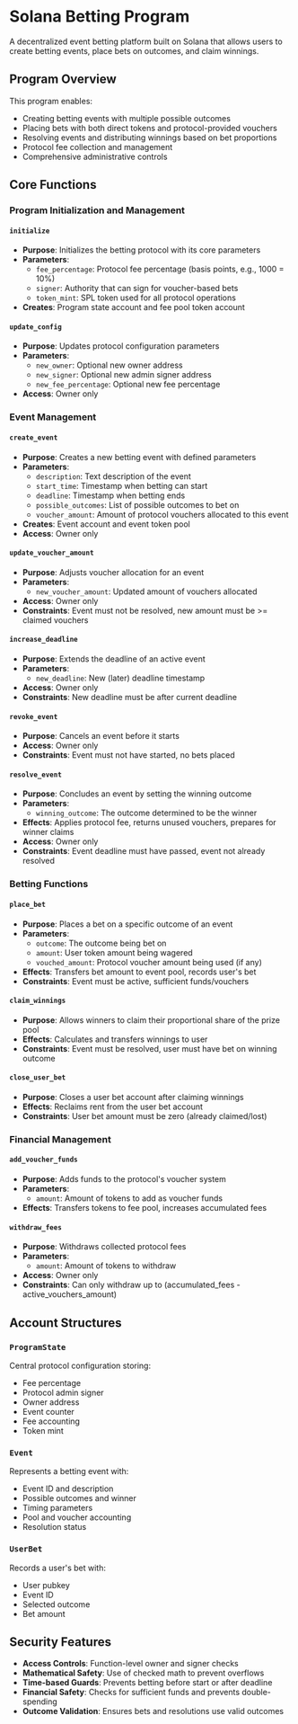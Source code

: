 # Solana Betting Program

A decentralized event betting platform built on Solana that allows users to create betting events, place bets on outcomes, and claim winnings.

## Program Overview

This program enables:
- Creating betting events with multiple possible outcomes
- Placing bets with both direct tokens and protocol-provided vouchers 
- Resolving events and distributing winnings based on bet proportions
- Protocol fee collection and management
- Comprehensive administrative controls

## Core Functions

### Program Initialization and Management

#### `initialize`
- **Purpose**: Initializes the betting protocol with its core parameters
- **Parameters**: 
  - `fee_percentage`: Protocol fee percentage (basis points, e.g., 1000 = 10%)
  - `signer`: Authority that can sign for voucher-based bets
  - `token_mint`: SPL token used for all protocol operations
- **Creates**: Program state account and fee pool token account

#### `update_config`
- **Purpose**: Updates protocol configuration parameters
- **Parameters**:
  - `new_owner`: Optional new owner address
  - `new_signer`: Optional new admin signer address
  - `new_fee_percentage`: Optional new fee percentage
- **Access**: Owner only

### Event Management

#### `create_event`
- **Purpose**: Creates a new betting event with defined parameters
- **Parameters**:
  - `description`: Text description of the event
  - `start_time`: Timestamp when betting can start
  - `deadline`: Timestamp when betting ends
  - `possible_outcomes`: List of possible outcomes to bet on
  - `voucher_amount`: Amount of protocol vouchers allocated to this event
- **Creates**: Event account and event token pool
- **Access**: Owner only

#### `update_voucher_amount`
- **Purpose**: Adjusts voucher allocation for an event
- **Parameters**:
  - `new_voucher_amount`: Updated amount of vouchers allocated
- **Access**: Owner only
- **Constraints**: Event must not be resolved, new amount must be >= claimed vouchers

#### `increase_deadline`
- **Purpose**: Extends the deadline of an active event
- **Parameters**:
  - `new_deadline`: New (later) deadline timestamp
- **Access**: Owner only
- **Constraints**: New deadline must be after current deadline

#### `revoke_event`
- **Purpose**: Cancels an event before it starts
- **Access**: Owner only
- **Constraints**: Event must not have started, no bets placed

#### `resolve_event`
- **Purpose**: Concludes an event by setting the winning outcome
- **Parameters**:
  - `winning_outcome`: The outcome determined to be the winner
- **Effects**: Applies protocol fee, returns unused vouchers, prepares for winner claims
- **Access**: Owner only
- **Constraints**: Event deadline must have passed, event not already resolved

### Betting Functions

#### `place_bet`
- **Purpose**: Places a bet on a specific outcome of an event
- **Parameters**:
  - `outcome`: The outcome being bet on
  - `amount`: User token amount being wagered
  - `vouched_amount`: Protocol voucher amount being used (if any)
- **Effects**: Transfers bet amount to event pool, records user's bet
- **Constraints**: Event must be active, sufficient funds/vouchers

#### `claim_winnings`
- **Purpose**: Allows winners to claim their proportional share of the prize pool
- **Effects**: Calculates and transfers winnings to user
- **Constraints**: Event must be resolved, user must have bet on winning outcome

#### `close_user_bet`
- **Purpose**: Closes a user bet account after claiming winnings
- **Effects**: Reclaims rent from the user bet account
- **Constraints**: User bet amount must be zero (already claimed/lost)

### Financial Management

#### `add_voucher_funds`
- **Purpose**: Adds funds to the protocol's voucher system
- **Parameters**:
  - `amount`: Amount of tokens to add as voucher funds
- **Effects**: Transfers tokens to fee pool, increases accumulated fees

#### `withdraw_fees`
- **Purpose**: Withdraws collected protocol fees
- **Parameters**:
  - `amount`: Amount of tokens to withdraw
- **Access**: Owner only
- **Constraints**: Can only withdraw up to (accumulated_fees - active_vouchers_amount)

## Account Structures

### `ProgramState`
Central protocol configuration storing:
- Fee percentage
- Protocol admin signer
- Owner address
- Event counter
- Fee accounting
- Token mint

### `Event`
Represents a betting event with:
- Event ID and description
- Possible outcomes and winner
- Timing parameters
- Pool and voucher accounting
- Resolution status

### `UserBet`
Records a user's bet with:
- User pubkey
- Event ID
- Selected outcome
- Bet amount

## Security Features

- **Access Controls**: Function-level owner and signer checks
- **Mathematical Safety**: Use of checked math to prevent overflows
- **Time-based Guards**: Prevents betting before start or after deadline
- **Financial Safety**: Checks for sufficient funds and prevents double-spending
- **Outcome Validation**: Ensures bets and resolutions use valid outcomes
